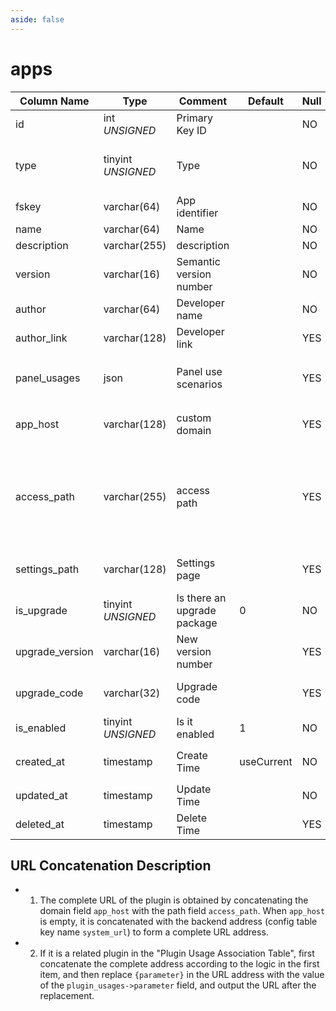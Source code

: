```yaml
---
aside: false
---
```


# apps

| Column Name | Type | Comment | Default | Null | Remark |
| --- | --- | --- | --- | --- | --- |
| id | int *UNSIGNED* | Primary Key ID |  | NO | Auto Increment |
| type | tinyint *UNSIGNED* | Type |  | NO | 1.Plugin<br>2.Theme<br>3.App (remote)<br>4.App (download) |
| fskey | varchar(64) | App identifier |  | NO | **Unique**, PascalCase format |
| name | varchar(64) | Name |  | NO |  |
| description | varchar(255) | description |  | NO |  |
| version | varchar(16) | Semantic version number |  | NO | Display version number |
| author | varchar(64) | Developer name |  | NO |  |
| author_link | varchar(128) | Developer link |  | YES |  |
| panel_usages | json | Panel use scenarios |  | YES | Supported application scenario parameters<br>Format: `["apiKey","register"]` |
| app_host | varchar(128) | custom domain |  | YES | Starts with `http://` or` https://`, without trailing / |
| access_path | varchar(255) | access path |  | YES | Relative path, supports variable names<br>When the `app_host` field is empty, it is concatenated with the "backend domain" to form a complete URL |
| settings_path | varchar(128) | Settings page |  | YES | Relative path, empty means no settings page |
| is_upgrade | tinyint *UNSIGNED* | Is there an upgrade package | 0 | NO | 0.No / 1.Yes |
| upgrade_version | varchar(16) | New version number |  | YES |  |
| upgrade_code | varchar(32) | Upgrade code |  | YES | Official application market upgrade certificate |
| is_enabled | tinyint *UNSIGNED* | Is it enabled | 1 | NO | 0.Disabled / 1.Enabled |
| created_at | timestamp | Create Time | useCurrent | NO | For example, MySQL defaults to `CURRENT_TIMESTAMP` |
| updated_at | timestamp | Update Time |  | NO  |  |
| deleted_at | timestamp | Delete Time |  | YES |  |

## URL Concatenation Description

- 1. The complete URL of the plugin is obtained by concatenating the domain field `app_host` with the path field `access_path`. When `app_host` is empty, it is concatenated with the backend address (config table key name `system_url`) to form a complete URL address.
- 2. If it is a related plugin in the "Plugin Usage Association Table", first concatenate the complete address according to the logic in the first item, and then replace `{parameter}` in the URL address with the value of the `plugin_usages->parameter` field, and output the URL after the replacement.
